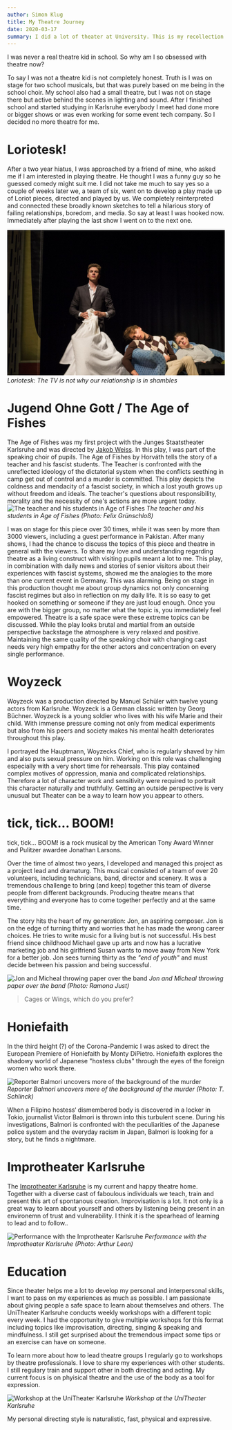 ```yaml
---
author: Simon Klug
title: My Theatre Journey
date: 2020-03-17
summary: I did a lot of theater at University. This is my recollection.
---
```


I was never a real theatre kid in school. So why am I so obsessed with theatre now? 

To say I was not a theatre kid is not completely honest. Truth is I was on stage for two school musicals, but that was purely based on me being in the school choir. My school also had a small theatre, but I was not on stage there but active behind the scenes in lighting and sound.
After I finished school and started studying in Karlsruhe everybody I meet had done more or bigger shows or was even working for some event tech company. 
So I decided no more theatre for me. 

# Loriotesk!
After a two year hiatus, I was approached by a friend of mine, who asked me if I am interested in playing theatre. He thought I was a funny guy so he guessed comedy might suit me. I did not take me much to say yes so a couple of weeks later we, a team of six, went on to develop a play made up of Loriot pieces, directed and played by us. 
We completely reinterpreted and connected these broadly known sketches to tell a hilarious story of failing relationships, boredom, and media.
So say at least I was hooked now. Immediately after playing the last show I went on to the next one.

![Loriotesk Production](../images/theatre/loriotesk.jpeg) *Loriotesk: The TV is not why our relationship is in shambles*

# Jugend Ohne Gott / The Age of Fishes
The Age of Fishes was my first project with the Junges Staatstheater Karlsruhe and was directed by [Jakob Weiss](https://jakobweiss.de/). In this play, I was part of the speaking choir of pupils. The Age of Fishes by Horváth tells the story of a teacher and his fascist students.
The Teacher is confronted with the unreflected ideology of the dictatorial system when the conflicts seething in camp get out of control and a murder is committed. This play depicts the coldness and mendacity of a fascist society, in which a lost youth grows up without freedom and ideals. The teacher's questions about responsibility, morality and the necessity of one's actions are more urgent today. 
![The teacher and his students in Age of Fishes](../images/theatre/jog.jpg) *The teacher and his students in Age of Fishes (Photo: Felix Grünschloß)*

I was on stage for this piece over 30 times, while it was seen by more than 3000 viewers, including a guest performance in Pakistan. After many shows, I had the chance to discuss the topics of this piece and theatre in general with the viewers. To share my love and understanding regarding theatre as a living construct with visiting pupils meant a lot to me. This play, in combination with daily news and stories of senior visitors about their experiences with fascist systems, showed me the analogies to the more than one current event in Germany. This was alarming.
Being on stage in this production thought me about group dynamics not only concerning fascist regimes but also in reflection on my daily life. It is so easy to get hooked on something or someone if they are just loud enough. Once you are with the bigger group, no matter what the topic is, you immediately feel empowered. 
Theatre is a safe space were these extreme topics can be discussed. While the play looks brutal and martial from an outside perspective backstage the atmosphere is very relaxed and positive. Maintaining the same quality of the speaking choir with changing cast needs very high empathy for the other actors and concentration on every single performance.

# Woyzeck
Woyzeck was a production directed by Manuel Schüler with twelve young actors from Karlsruhe. Woyzeck is a German classic written by Georg Büchner. Woyzeck is a young soldier who lives with his wife Marie and their child. With immense pressure coming not only from medical experiments but also from his peers and society makes his mental health deteriorates throughout this play.

I portrayed the Hauptmann, Woyzecks Chief, who is regularly shaved by him and also puts sexual pressure on him. 
Working on this role was challenging especially with a very short time for rehearsals. This play contained complex motives of oppression, mania and complicated relationships. Therefore a lot of character work and sensitivity were required to portrait this character naturally and truthfully. Getting an outside perspective is very unusual but Theater can be a way to learn how you appear to others.


# tick, tick... BOOM!
tick, tick... BOOM! is a rock musical by the American Tony Award Winner and Pulitzer awardee Jonathan Larsons.

Over the time of almost two years, I developed and managed this project as a project lead and dramaturg. This musical consisted of a team of over 20 volunteers, including technicians, band, director and scenery. It was a tremendous challenge to bring (and keep) together this team of diverse people from different backgrounds. Producing theatre means that everything and everyone has to come together perfectly and at the same time. 

The story hits the heart of my generation: 
Jon, an aspiring composer. Jon is on the edge of turning thirty and worries that he has made the wrong career choices. He tries to write music for a living but is not successful. His best friend since childhood Michael gave up arts and now has a lucrative marketing job and his girlfriend Susan wants to move away from New York for a better job. 
Jon sees turning thirty as the *"end of youth"* and must decide between his passion and being successful. 


![Jon and Micheal throwing paper over the band](../images/theatre/tick.JPG) *Jon and Micheal throwing paper over the band (Photo: Ramona Just)*
> Cages or Wings, which do you prefer?


# Honiefaith
In the third height (?) of the Corona-Pandemic I was asked to direct the European Premiere of Honiefaith by Monty DiPietro. Honiefaith explores the shadowy world of Japanese "hostess clubs" through the eyes of the foreign women who work there.

![Reporter Balmori uncovers more of the background of the murder](../images/theatre/honiefaith.JPG) *Reporter Balmori uncovers more of the background of the murder (Photo: T. Schlinck)*


When a Filipino hostess‘ dismembered body is discovered in a locker in Tokio, journalist Victor Balmori is thrown into this turbulent scene. During his investigations, Balmori is confronted with the peculiarities of the Japanese police system and the everyday racism in Japan, Balmori is looking for a story, but he finds a nightmare.



# Improtheater Karlsruhe
The [Improtheater Karlsruhe](https://www.improtheater-karlsruhe.com/) is my current and happy theatre home. Together with a diverse cast of faboulous individuals we teach, train and present this art of spontanous creation. Improvisation is a lot. It not only is a great way to learn about yourself and others by listening being present in an environemn of trust and vulnerability. I think it is the spearhead of learning to lead and to follow..

![Performance with the Improtheater Karlsruhe](../images/theatre/impro.jpg) *Performance with the Improtheater Karlsruhe (Photo: Arthur Leon)*

# Education
Since theater helps me a lot to develop my personal and interpersonal skills, I want to pass on my experiences as much as possible. I am passionate about giving people a safe space to learn about themselves and others. 
The UniTheater Karlsruhe conducts weekly workshops with a different topic every week. I had the opportunity to give multiple workshops for this format including topics like improvisation, directing, singing & speaking and mindfulness. I still get surprised about the tremendous impact some tips or an exercise can have on someone.

To learn more about how to lead theatre groups I regularly go to workshops by theatre professionals. I love to share my experiences with other students.
I still regulary train and support other in both directing and acting. My current focus is on phyisical theatre and the use of the body as a tool for expression. 

![Workshop at the UniTheater Karlsruhe](../images/theatre/ot.jpg) *Workshop at the UniTheater Karlsruhe*

My personal directing style is naturalistic, fast, physical and expressive.